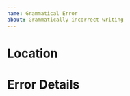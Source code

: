 ```yaml
---
name: Grammatical Error
about: Grammatically incorrect writing
---
```


# Location

<!-- A link to the document with the error. -->

# Error Details

<!-- A brief description of the error. -->